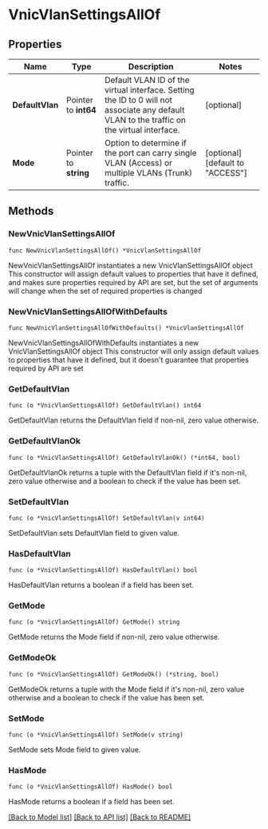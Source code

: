 # VnicVlanSettingsAllOf

## Properties

Name | Type | Description | Notes
------------ | ------------- | ------------- | -------------
**DefaultVlan** | Pointer to **int64** | Default VLAN ID of the virtual interface. Setting the ID to 0 will not associate any default VLAN to the traffic on the virtual interface. | [optional] 
**Mode** | Pointer to **string** | Option to determine if the port can carry single VLAN (Access) or multiple VLANs (Trunk) traffic. | [optional] [default to "ACCESS"]

## Methods

### NewVnicVlanSettingsAllOf

`func NewVnicVlanSettingsAllOf() *VnicVlanSettingsAllOf`

NewVnicVlanSettingsAllOf instantiates a new VnicVlanSettingsAllOf object
This constructor will assign default values to properties that have it defined,
and makes sure properties required by API are set, but the set of arguments
will change when the set of required properties is changed

### NewVnicVlanSettingsAllOfWithDefaults

`func NewVnicVlanSettingsAllOfWithDefaults() *VnicVlanSettingsAllOf`

NewVnicVlanSettingsAllOfWithDefaults instantiates a new VnicVlanSettingsAllOf object
This constructor will only assign default values to properties that have it defined,
but it doesn't guarantee that properties required by API are set

### GetDefaultVlan

`func (o *VnicVlanSettingsAllOf) GetDefaultVlan() int64`

GetDefaultVlan returns the DefaultVlan field if non-nil, zero value otherwise.

### GetDefaultVlanOk

`func (o *VnicVlanSettingsAllOf) GetDefaultVlanOk() (*int64, bool)`

GetDefaultVlanOk returns a tuple with the DefaultVlan field if it's non-nil, zero value otherwise
and a boolean to check if the value has been set.

### SetDefaultVlan

`func (o *VnicVlanSettingsAllOf) SetDefaultVlan(v int64)`

SetDefaultVlan sets DefaultVlan field to given value.

### HasDefaultVlan

`func (o *VnicVlanSettingsAllOf) HasDefaultVlan() bool`

HasDefaultVlan returns a boolean if a field has been set.

### GetMode

`func (o *VnicVlanSettingsAllOf) GetMode() string`

GetMode returns the Mode field if non-nil, zero value otherwise.

### GetModeOk

`func (o *VnicVlanSettingsAllOf) GetModeOk() (*string, bool)`

GetModeOk returns a tuple with the Mode field if it's non-nil, zero value otherwise
and a boolean to check if the value has been set.

### SetMode

`func (o *VnicVlanSettingsAllOf) SetMode(v string)`

SetMode sets Mode field to given value.

### HasMode

`func (o *VnicVlanSettingsAllOf) HasMode() bool`

HasMode returns a boolean if a field has been set.


[[Back to Model list]](../README.md#documentation-for-models) [[Back to API list]](../README.md#documentation-for-api-endpoints) [[Back to README]](../README.md)



